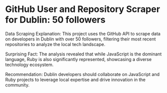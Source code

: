 # GitHub User and Repository Scraper for Dublin: 50 followers

Data Scraping Explanation: This project uses the GitHub API to scrape data on developers in Dublin with over 50 followers, filtering their most recent repositories to analyze the local tech landscape.

Surprising Fact: The analysis revealed that while JavaScript is the dominant language, Ruby is also significantly represented, showcasing a diverse technology ecosystem.

Recommendation: Dublin developers should collaborate on JavaScript and Ruby projects to leverage local expertise and drive innovation in the community.
